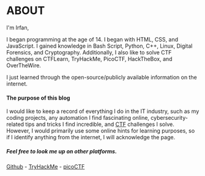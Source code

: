 # ABOUT

I'm Irfan,

I began programming at the age of 14. I began with HTML, CSS, and JavaScript. I gained knowledge in Bash Script, Python, C++, Linux, Digital Forensics, and Cryptography. Additionally, I also like to solve CTF challenges on CTFLearn, TryHackMe, PicoCTF, HackTheBox, and OverTheWire.

I just learned through the open-source/publicly available information on the internet.


#### The purpose of this blog

I would like to keep a record of everything I do in the IT industry, such as my coding projects, any automation I find fascinating online, cybersecurity-related tips and tricks I find incredible, and [CTF](https://en.wikipedia.org/wiki/Capture_the_flag_(cybersecurity)) challenges I solve. However, I would primarily use some online hints for learning purposes, so if I identify anything from the internet, I will acknowledge the page.


##### Feel free to look me up on other platforms.
[Github](https://github.com/MrFanCode) - [TryHackMe](https://tryhackme.com/p/MrFanCode) - [picoCTF](https://play.picoctf.org/users/celestial5930)


